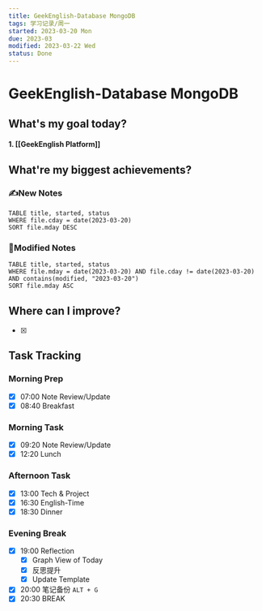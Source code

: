 ```yaml
---
title: GeekEnglish-Database MongoDB
tags: 学习记录/周一
started: 2023-03-20 Mon
due: 2023-03
modified: 2023-03-22 Wed
status: Done
---
```

# GeekEnglish-Database MongoDB
## What's my goal today?
#### 1. [[GeekEnglish Platform]]

## What're my biggest achievements?
### ✍️New Notes

```dataview
TABLE title, started, status
WHERE file.cday = date(2023-03-20)
SORT file.mday DESC
```

### 📝Modified Notes

```dataview
TABLE title, started, status
WHERE file.mday = date(2023-03-20) AND file.cday != date(2023-03-20) AND contains(modified, "2023-03-20")
SORT file.mday ASC
```

## Where can I improve?
- [x] 
## Task Tracking
### Morning Prep
- [x] 07:00 Note Review/Update
- [x] 08:40 Breakfast
### Morning Task
- [x] 09:20 Note Review/Update
- [x] 12:20 Lunch
### Afternoon Task
- [x] 13:00 Tech & Project
- [x] 16:30 English-Time
- [x] 18:30 Dinner
### Evening Break
- [x] 19:00 Reflection
	- [x] Graph View of Today
	- [x] 反思提升
	- [x] Update Template 
- [x] 20:00 笔记备份 `ALT + G`
- [x] 20:30 BREAK